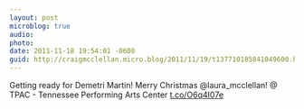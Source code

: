 ```yaml
---
layout: post
microblog: true
audio: 
photo: 
date: 2011-11-18 19:54:01 -0600
guid: http://craigmcclellan.micro.blog/2011/11/19/t137710185841049600.html
---
```

Getting ready for Demetri Martin! Merry Christmas @laura_mcclellan!  @ TPAC - Tennessee Performing Arts Center [t.co/O6q4I07e](http://t.co/O6q4I07e)
